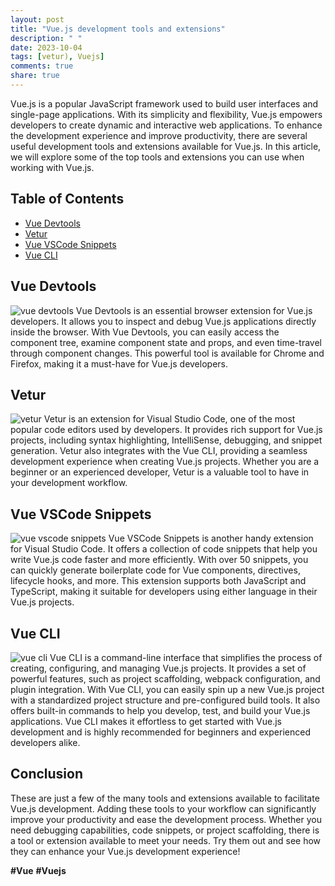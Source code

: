 ```yaml
---
layout: post
title: "Vue.js development tools and extensions"
description: " "
date: 2023-10-04
tags: [vetur), Vuejs]
comments: true
share: true
---
```


Vue.js is a popular JavaScript framework used to build user interfaces and single-page applications. With its simplicity and flexibility, Vue.js empowers developers to create dynamic and interactive web applications. To enhance the development experience and improve productivity, there are several useful development tools and extensions available for Vue.js. In this article, we will explore some of the top tools and extensions you can use when working with Vue.js.

## Table of Contents
- [Vue Devtools](#vue-devtools)
- [Vetur](#vetur)
- [Vue VSCode Snippets](#vue-vscode-snippets)
- [Vue CLI](#vue-cli)

## Vue Devtools
![vue devtools](https://vuejs.org/images/icons/favicon-96x96.png)
Vue Devtools is an essential browser extension for Vue.js developers. It allows you to inspect and debug Vue.js applications directly inside the browser. With Vue Devtools, you can easily access the component tree, examine component state and props, and even time-travel through component changes. This powerful tool is available for Chrome and Firefox, making it a must-have for Vue.js developers.

## Vetur
![vetur](https://raw.githubusercontent.com/vuejs/vetur/master/logo.png)
Vetur is an extension for Visual Studio Code, one of the most popular code editors used by developers. It provides rich support for Vue.js projects, including syntax highlighting, IntelliSense, debugging, and snippet generation. Vetur also integrates with the Vue CLI, providing a seamless development experience when creating Vue.js projects. Whether you are a beginner or an experienced developer, Vetur is a valuable tool to have in your development workflow.

## Vue VSCode Snippets
![vue vscode snippets](https://raw.githubusercontent.com/sdras/vue-vscode-snippets/master/images/preview.gif)
Vue VSCode Snippets is another handy extension for Visual Studio Code. It offers a collection of code snippets that help you write Vue.js code faster and more efficiently. With over 50 snippets, you can quickly generate boilerplate code for Vue components, directives, lifecycle hooks, and more. This extension supports both JavaScript and TypeScript, making it suitable for developers using either language in their Vue.js projects.

## Vue CLI
![vue cli](https://cli.vuejs.org/favicon.png)
Vue CLI is a command-line interface that simplifies the process of creating, configuring, and managing Vue.js projects. It provides a set of powerful features, such as project scaffolding, webpack configuration, and plugin integration. With Vue CLI, you can easily spin up a new Vue.js project with a standardized project structure and pre-configured build tools. It also offers built-in commands to help you develop, test, and build your Vue.js applications. Vue CLI makes it effortless to get started with Vue.js development and is highly recommended for beginners and experienced developers alike.

## Conclusion
These are just a few of the many tools and extensions available to facilitate Vue.js development. Adding these tools to your workflow can significantly improve your productivity and ease the development process. Whether you need debugging capabilities, code snippets, or project scaffolding, there is a tool or extension available to meet your needs. Try them out and see how they can enhance your Vue.js development experience!

**#Vue** **#Vuejs**